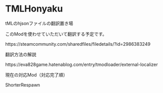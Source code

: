 # TMLHonyaku
tMLのhjsonファイルの翻訳置き場
<p></p>
このModを使わせていただいて翻訳する予定です。
<p></p>
https://steamcommunity.com/sharedfiles/filedetails/?id=2986383249
<p></p>
翻訳方法の解説
<p></p>
https://eva828game.hatenablog.com/entry/tmodloader/external-localizer
<p></p>
現在の対応Mod（対応完了順）
<p><a　href=https://steamcommunity.com/sharedfiles/filedetails/?id=2562997415>ShorterRespawn</a></p>
